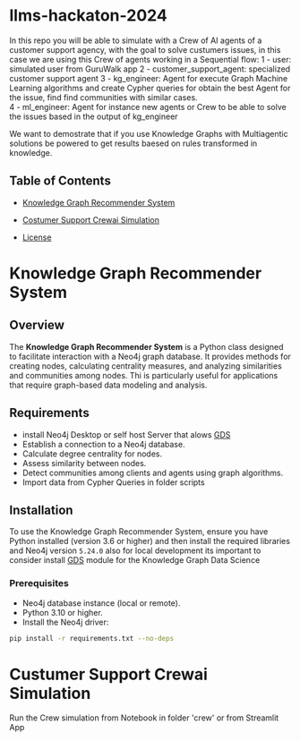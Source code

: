 # llms-hackaton-2024

In this repo you will be able to simulate with a Crew of AI agents of a customer support agency, with the goal to solve custumers issues, in this case we are using this Crew of agents working in a Sequential flow:
    1 -  user: simulated user from GuruWalk app
    2 - customer_support_agent: specialized customer support agent
    3 - kg_engineer: Agent for execute Graph Machine Learning algorithms and create Cypher queries for obtain the best Agent for the issue, find find communities with similar cases.  
    4 - ml_engineer: Agent for instance new agents or Crew to be able to solve the issues based in the output of kg_engineer

We want to demostrate that if you use Knowledge Graphs with Multiagentic solutions be powered to get results baesed on rules transformed in knowledge.

## Table of Contents
- [Knowledge Graph Recommender System](#KnowledgeGraphRecommenderSystem)

- [Costumer Support Crewai Simulation](#license)

- [License](#license)

# Knowledge Graph Recommender System

## Overview
The **Knowledge Graph Recommender System** is a Python class designed to facilitate interaction with a Neo4j graph database. It provides methods for creating nodes, calculating centrality measures, and analyzing similarities and communities among nodes. Thi is particularly useful for applications that require graph-based data modeling and analysis.

## Requirements
- install Neo4j Desktop or self host Server that alows [GDS](https://neo4j.com/docs/graph-data-science/current/algorithms/)
- Establish a connection to a Neo4j database.
- Calculate degree centrality for nodes.
- Assess similarity between nodes.
- Detect communities among clients and agents using graph algorithms.
- Import data from Cypher Queries in folder scripts

## Installation
To use the Knowledge Graph Recommender System, ensure you have Python installed (version 3.6 or higher) and then install the required libraries and Neo4j version `5.24.0` also for local development its important to consider install [GDS](https://neo4j.com/docs/graph-data-science/current/algorithms/) module for the Knowledge Graph Data Science


### Prerequisites
- Neo4j database instance (local or remote).
- Python 3.10 or higher.
- Install the Neo4j driver:

```bash
pip install -r requirements.txt --no-deps
```

# Custumer Support Crewai Simulation
Run the Crew simulation from Notebook in folder 'crew' or from Streamlit App
